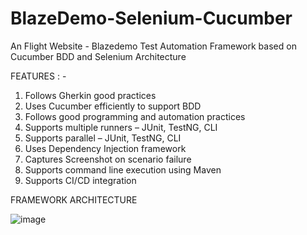 # BlazeDemo-Selenium-Cucumber
An Flight Website - Blazedemo Test Automation Framework based on Cucumber BDD and Selenium Architecture

FEATURES : - 

1. Follows Gherkin good practices
2. Uses Cucumber efficiently to support BDD
3. Follows good programming and automation practices
4. Supports multiple runners – JUnit, TestNG, CLI
5. Supports parallel – JUnit, TestNG, CLI
6. Uses Dependency Injection framework
7. Captures Screenshot on scenario failure
8. Supports command line execution using Maven
9. Supports CI/CD integration


FRAMEWORK ARCHITECTURE 

![image](https://github.com/user-attachments/assets/225f0656-3200-43af-9170-0711bb677c54)






